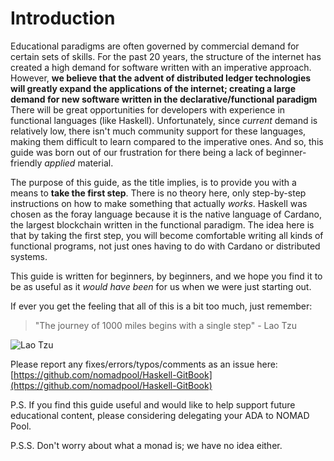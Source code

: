 # Introduction

Educational paradigms are often governed by commercial demand for certain sets of skills. For the past 20 years, the structure of the internet has created a high demand for software written with an imperative approach. However, **we believe that the advent of distributed ledger technologies will greatly expand the applications of the internet; creating a large demand for new software written in the declarative/functional paradigm** There will be great opportunities for developers with experience in functional languages (like Haskell). Unfortunately, since _current_ demand is relatively low, there isn't much community support for these languages, making them difficult to learn compared to the imperative ones. And so, this guide was born out of our frustration for there being a lack of beginner-friendly _applied_ material.

The purpose of this guide, as the title implies, is to provide you with a means to **take the first step**. There is no theory here, only step-by-step instructions on how to make something that actually _works_. Haskell was chosen as the foray language because it is the native language of Cardano, the largest blockchain written in the functional paradigm. The idea here is that by taking the first step, you will become comfortable writing all kinds of functional programs, not just ones having to do with Cardano or distributed systems.

This guide is written for beginners, by beginners, and we hope you find it to be as useful as it _would have been_ for us when we were just starting out.

If ever you get the feeling that all of this is a bit too much, just remember:

> "The journey of 1000 miles begins with a single step" - Lao Tzu

![Lao Tzu](http://www.theprimalthinker.com/wp-content/uploads/2018/04/lao-tzu.jpg)

Please report any fixes/errors/typos/comments as an issue here: [https://github.com/nomadpool/Haskell-GitBook](https://github.com/nomadpool/Haskell-GitBook)

P.S. If you find this guide useful and would like to help support future educational content, please considering delegating your ADA to NOMAD Pool.

P.S.S. Don't worry about what a monad is; we have no idea either.


